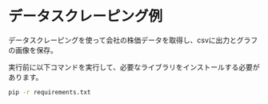 # データスクレーピング例

データスクレーピングを使って会社の株価データを取得し、csvに出力とグラフの画像を保存。

実行前に以下コマンドを実行して、必要なライブラリをインストールする必要があります。

```bash
pip -r requirements.txt
```
